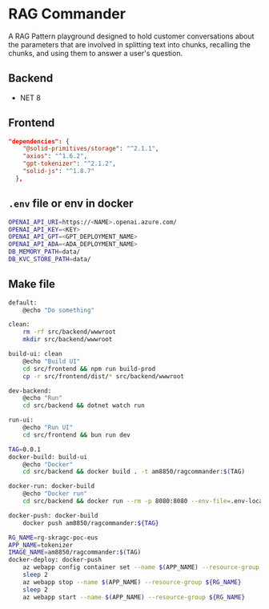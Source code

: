 # RAG Commander

A RAG Pattern playground designed to hold customer conversations about the parameters that are involved in splitting text into chunks, recalling the chunks, and using them to answer a user's question.

## Backend

- NET 8

## Frontend

```json
"dependencies": {
    "@solid-primitives/storage": "^2.1.1",
    "axios": "^1.6.2",
    "gpt-tokenizer": "^2.1.2",
    "solid-js": "^1.8.7"
  },
```

## `.env` file or env in docker

```bash
OPENAI_API_URI=https://<NAME>.openai.azure.com/
OPENAI_API_KEY=<KEY>
OPENAI_API_GPT=<GPT_DEPLOYMENT_NAME>
OPENAI_API_ADA=<ADA_DEPLOYMENT_NAME>
DB_MEMORY_PATH=data/
DB_KVC_STORE_PATH=data/
```

## Make file

```bash
default:
	@echo "Do something"

clean:
	rm -rf src/backend/wwwroot
	mkdir src/backend/wwwroot

build-ui: clean
	@echo "Build UI"
	cd src/frontend && npm run build-prod
	cp -r src/frontend/dist/* src/backend/wwwroot

dev-backend:
	@echo "Run"
	cd src/backend && dotnet watch run

run-ui:
	@echo "Run UI"	
	cd src/frontend && bun run dev

TAG=0.0.1
docker-build: build-ui
	@echo "Docker"
	cd src/backend && docker build . -t am8850/ragcommander:$(TAG)

docker-run: docker-build
	@echo "Docker run"
	cd src/backend && docker run --rm -p 8080:8080 --env-file=.env-local am8850/ragcommander:$(TAG)

docker-push: docker-build
	docker push am8850/ragcommander:${TAG}

RG_NAME=rg-skragc-poc-eus
APP_NAME=tokenizer
IMAGE_NAME=am8850/ragcommander:$(TAG)
docker-deploy: docker-push	
	az webapp config container set --name $(APP_NAME) --resource-group ${RG_NAME} --docker-custom-image-name ${IMAGE_NAME}
	sleep 2
	az webapp stop --name $(APP_NAME) --resource-group ${RG_NAME}
	sleep 2
	az webapp start --name $(APP_NAME) --resource-group ${RG_NAME}
```

##
